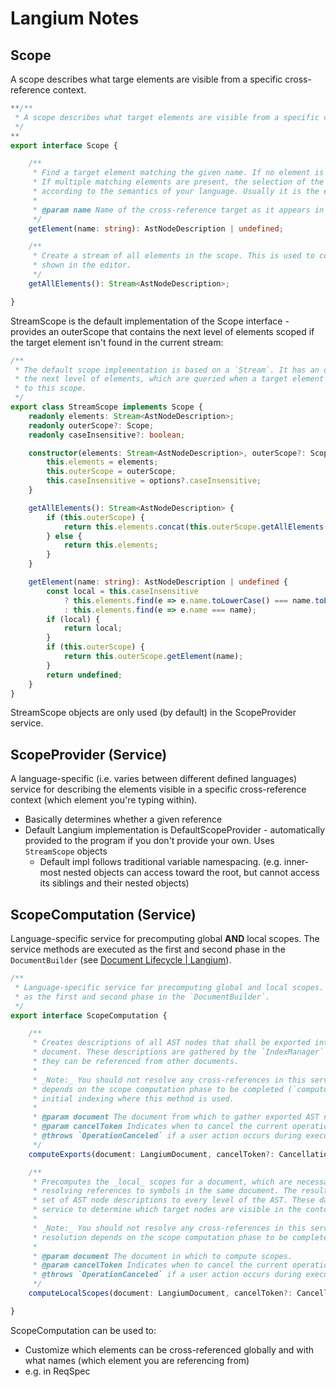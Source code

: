 # Langium Notes

##  Scope
A scope describes what targe elements are visible from a specific cross-reference context.
```typescript
**/**
 * A scope describes what target elements are visible from a specific cross-reference context.
 */**
export interface Scope {

    /**
     * Find a target element matching the given name. If no element is found, `undefined` is returned.
     * If multiple matching elements are present, the selection of the returned element should be done
     * according to the semantics of your language. Usually it is the element that is most closely defined.
     *
     * @param name Name of the cross-reference target as it appears in the source text.
     */
    getElement(name: string): AstNodeDescription | undefined;

    /**
     * Create a stream of all elements in the scope. This is used to compute completion proposals to be
     * shown in the editor.
     */
    getAllElements(): Stream<AstNodeDescription>;

}
```

StreamScope is the default implementation of the Scope interface - provides an outerScope that contains the next level of elements scoped if the target element isn't found in the current stream:

```typescript
/**
 * The default scope implementation is based on a `Stream`. It has an optional _outer scope_ describing
 * the next level of elements, which are queried when a target element is not found in the stream provided
 * to this scope.
 */
export class StreamScope implements Scope {
    readonly elements: Stream<AstNodeDescription>;
    readonly outerScope?: Scope;
    readonly caseInsensitive?: boolean;

    constructor(elements: Stream<AstNodeDescription>, outerScope?: Scope, options?: ScopeOptions) {
        this.elements = elements;
        this.outerScope = outerScope;
        this.caseInsensitive = options?.caseInsensitive;
    }

    getAllElements(): Stream<AstNodeDescription> {
        if (this.outerScope) {
            return this.elements.concat(this.outerScope.getAllElements());
        } else {
            return this.elements;
        }
    }

    getElement(name: string): AstNodeDescription | undefined {
        const local = this.caseInsensitive
            ? this.elements.find(e => e.name.toLowerCase() === name.toLowerCase())
            : this.elements.find(e => e.name === name);
        if (local) {
            return local;
        }
        if (this.outerScope) {
            return this.outerScope.getElement(name);
        }
        return undefined;
    }
}
```
StreamScope objects are only used (by default) in the ScopeProvider service.
## ScopeProvider (Service)
 A language-specific (i.e. varies between different defined languages) service for describing the elements visible in a specific cross-reference context (which element you're typing within).
* Basically determines whether a given reference 
* Default Langium implementation is DefaultScopeProvider - automatically provided to the program if you don't provide your own. Uses `StreamScope` objects
	* Default impl follows traditional variable namespacing. (e.g. inner-most nested objects can access toward the root, but cannot access its siblings and their nested objects)

## ScopeComputation (Service)
Language-specific service for precomputing global **AND** local scopes. The service methods are executed as the first and second phase in the `DocumentBuilder` (see [Document Lifecycle | Langium](https://langium.org/docs/document-lifecycle/)).
```typescript
/**
 * Language-specific service for precomputing global and local scopes. The service methods are executed
 * as the first and second phase in the `DocumentBuilder`.
 */
export interface ScopeComputation {

    /**
     * Creates descriptions of all AST nodes that shall be exported into the _global_ scope from the given
     * document. These descriptions are gathered by the `IndexManager` and stored in the global index so
     * they can be referenced from other documents.
     *
     * _Note:_ You should not resolve any cross-references in this service method. Cross-reference resolution
     * depends on the scope computation phase to be completed (`computeScope` method), which runs after the
     * initial indexing where this method is used.
     *
     * @param document The document from which to gather exported AST nodes.
     * @param cancelToken Indicates when to cancel the current operation.
     * @throws `OperationCanceled` if a user action occurs during execution
     */
    computeExports(document: LangiumDocument, cancelToken?: CancellationToken): Promise<AstNodeDescription[]>;

    /**
     * Precomputes the _local_ scopes for a document, which are necessary for the default way of
     * resolving references to symbols in the same document. The result is a multimap assigning a
     * set of AST node descriptions to every level of the AST. These data are used by the `ScopeProvider`
     * service to determine which target nodes are visible in the context of a specific cross-reference.
     *
     * _Note:_ You should not resolve any cross-references in this service method. Cross-reference
     * resolution depends on the scope computation phase to be completed.
     *
     * @param document The document in which to compute scopes.
     * @param cancelToken Indicates when to cancel the current operation.
     * @throws `OperationCanceled` if a user action occurs during execution
     */
    computeLocalScopes(document: LangiumDocument, cancelToken?: CancellationToken): Promise<PrecomputedScopes>;

}
```
ScopeComputation can be used to:
* Customize which elements can be cross-referenced globally and with what names (which element you are referencing from)
* e.g. in ReqSpec

